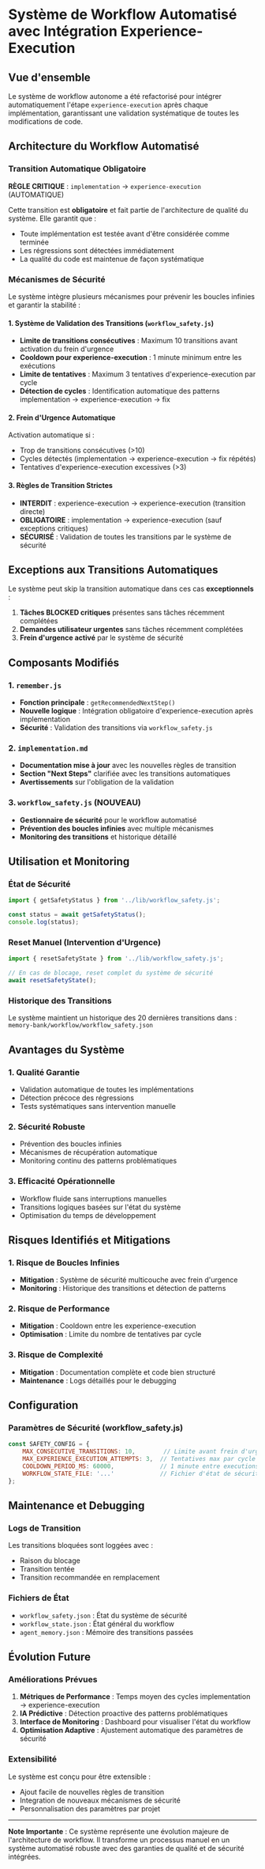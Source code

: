 # Système de Workflow Automatisé avec Intégration Experience-Execution

## Vue d'ensemble

Le système de workflow autonome a été refactorisé pour intégrer automatiquement l'étape `experience-execution` après chaque implémentation, garantissant une validation systématique de toutes les modifications de code.

## Architecture du Workflow Automatisé

### Transition Automatique Obligatoire

**RÈGLE CRITIQUE** : `implementation` → `experience-execution` (AUTOMATIQUE)

Cette transition est **obligatoire** et fait partie de l'architecture de qualité du système. Elle garantit que :
- Toute implémentation est testée avant d'être considérée comme terminée
- Les régressions sont détectées immédiatement
- La qualité du code est maintenue de façon systématique

### Mécanismes de Sécurité

Le système intègre plusieurs mécanismes pour prévenir les boucles infinies et garantir la stabilité :

#### 1. Système de Validation des Transitions (`workflow_safety.js`)

- **Limite de transitions consécutives** : Maximum 10 transitions avant activation du frein d'urgence
- **Cooldown pour experience-execution** : 1 minute minimum entre les exécutions
- **Limite de tentatives** : Maximum 3 tentatives d'experience-execution par cycle
- **Détection de cycles** : Identification automatique des patterns implementation → experience-execution → fix

#### 2. Frein d'Urgence Automatique

Activation automatique si :
- Trop de transitions consécutives (>10)
- Cycles détectés (implementation → experience-execution → fix répétés)
- Tentatives d'experience-execution excessives (>3)

#### 3. Règles de Transition Strictes

- **INTERDIT** : experience-execution → experience-execution (transition directe)
- **OBLIGATOIRE** : implementation → experience-execution (sauf exceptions critiques)
- **SÉCURISÉ** : Validation de toutes les transitions par le système de sécurité

## Exceptions aux Transitions Automatiques

Le système peut skip la transition automatique dans ces cas **exceptionnels** :

1. **Tâches BLOCKED critiques** présentes sans tâches récemment complétées
2. **Demandes utilisateur urgentes** sans tâches récemment complétées
3. **Frein d'urgence activé** par le système de sécurité

## Composants Modifiés

### 1. `remember.js`
- **Fonction principale** : `getRecommendedNextStep()`
- **Nouvelle logique** : Intégration obligatoire d'experience-execution après implementation
- **Sécurité** : Validation des transitions via `workflow_safety.js`

### 2. `implementation.md`
- **Documentation mise à jour** avec les nouvelles règles de transition
- **Section "Next Steps"** clarifiée avec les transitions automatiques
- **Avertissements** sur l'obligation de la validation

### 3. `workflow_safety.js` (NOUVEAU)
- **Gestionnaire de sécurité** pour le workflow automatisé
- **Prévention des boucles infinies** avec multiple mécanismes
- **Monitoring des transitions** et historique détaillé

## Utilisation et Monitoring

### État de Sécurité

```javascript
import { getSafetyStatus } from '../lib/workflow_safety.js';

const status = await getSafetyStatus();
console.log(status);
```

### Reset Manuel (Intervention d'Urgence)

```javascript
import { resetSafetyState } from '../lib/workflow_safety.js';

// En cas de blocage, reset complet du système de sécurité
await resetSafetyState();
```

### Historique des Transitions

Le système maintient un historique des 20 dernières transitions dans :
`memory-bank/workflow/workflow_safety.json`

## Avantages du Système

### 1. **Qualité Garantie**
- Validation automatique de toutes les implémentations
- Détection précoce des régressions
- Tests systématiques sans intervention manuelle

### 2. **Sécurité Robuste**
- Prévention des boucles infinies
- Mécanismes de récupération automatique
- Monitoring continu des patterns problématiques

### 3. **Efficacité Opérationnelle**
- Workflow fluide sans interruptions manuelles
- Transitions logiques basées sur l'état du système
- Optimisation du temps de développement

## Risques Identifiés et Mitigations

### 1. **Risque de Boucles Infinies**
- **Mitigation** : Système de sécurité multicouche avec frein d'urgence
- **Monitoring** : Historique des transitions et détection de patterns

### 2. **Risque de Performance**
- **Mitigation** : Cooldown entre les experience-execution
- **Optimisation** : Limite du nombre de tentatives par cycle

### 3. **Risque de Complexité**
- **Mitigation** : Documentation complète et code bien structuré
- **Maintenance** : Logs détaillés pour le debugging

## Configuration

### Paramètres de Sécurité (workflow_safety.js)

```javascript
const SAFETY_CONFIG = {
    MAX_CONSECUTIVE_TRANSITIONS: 10,        // Limite avant frein d'urgence
    MAX_EXPERIENCE_EXECUTION_ATTEMPTS: 3,  // Tentatives max par cycle
    COOLDOWN_PERIOD_MS: 60000,             // 1 minute entre executions
    WORKFLOW_STATE_FILE: '...'             // Fichier d'état de sécurité
};
```

## Maintenance et Debugging

### Logs de Transition

Les transitions bloquées sont loggées avec :
- Raison du blocage
- Transition tentée
- Transition recommandée en remplacement

### Fichiers de État

- `workflow_safety.json` : État du système de sécurité
- `workflow_state.json` : État général du workflow
- `agent_memory.json` : Mémoire des transitions passées

## Évolution Future

### Améliorations Prévues

1. **Métriques de Performance** : Temps moyen des cycles implementation → experience-execution
2. **IA Prédictive** : Détection proactive des patterns problématiques
3. **Interface de Monitoring** : Dashboard pour visualiser l'état du workflow
4. **Optimisation Adaptive** : Ajustement automatique des paramètres de sécurité

### Extensibilité

Le système est conçu pour être extensible :
- Ajout facile de nouvelles règles de transition
- Integration de nouveaux mécanismes de sécurité
- Personnalisation des paramètres par projet

---

**Note Importante** : Ce système représente une évolution majeure de l'architecture de workflow. Il transforme un processus manuel en un système automatisé robuste avec des garanties de qualité et de sécurité intégrées. 